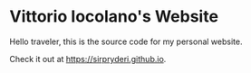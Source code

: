 # Vittorio Iocolano's Website

Hello traveler, this is the source code for my personal website.

Check it out at <https://sirpryderi.github.io>.
